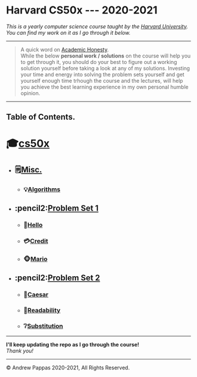 # Harvard CS50x --- 2020-2021 

*This is a yearly computer science course taught by the [Harvard University](https://cs50.harvard.edu/x/2020/). You can find my work on it as I go through it below.*

<hr>

> A quick word on [Academic Honesty](https://cs50.harvard.edu/x/2020/honesty/). <br> While the below **personal work / solutions** on the course 
will help you to get through it, 
you should do your best to figure out a working solution yourself before taking a look at any of my solutions. 
Investing your time and energy into solving the problem sets yourself and get yourself enough time trhough the course and the lectures, will help you achieve
the best learning experience in my own personal humble opinion. 

<hr>

## Table of Contents. 

<div>
  <h1>🎓<a href = "https://cs50.harvard.edu/x/2020/">cs50x</a></h1>
 <ul>
   <li> 
    <h2>🗒️<a href = "https://github.com/andrewpap22/Harvard_CS50x_2020-2021/tree/master/misc">Misc.</a></h2>
    <ul>
      <li>
        <h3>💡<a href = "https://github.com/andrewpap22/Harvard_CS50x_2020-2021/tree/master/misc/algorithms">Algorithms</a></h3>
      </li>
    </ul>
   </li>
   <li>
    <h2>:pencil2:<a href = "https://github.com/andrewpap22/Harvard_CS50x_2020-2021/tree/master/pset1">Problem Set 1</a></h2>
    <ul>
      <li>
        <h3>👋<a href = "https://github.com/andrewpap22/Harvard_CS50x_2020-2021/tree/master/pset1/hello">Hello</a></h3>
      </li>
      <li>
        <h3>💳<a href = "https://github.com/andrewpap22/Harvard_CS50x_2020-2021/tree/master/pset1/credit">Credit</a></h3>
      </li>
      <li>
        <h3>🐵<a href = "https://github.com/andrewpap22/Harvard_CS50x_2020-2021/tree/master/pset1/mario">Mario</a></h3>
      </li>
    </ul>
   </li>
   <li>
    <h2>:pencil2:<a href = "https://github.com/andrewpap22/Harvard_CS50x_2020-2021/tree/master/pset2">Problem Set 2</a></h2>
    <ul>
      <li>
        <h3>🤴<a href = "https://github.com/andrewpap22/Harvard_CS50x_2020-2021/tree/master/pset2/caesar">Caesar</a></h3>
      </li>
      <li>
        <h3>📖<a href = "https://github.com/andrewpap22/Harvard_CS50x_2020-2021/tree/master/pset2/readability">Readability</a></h3>
      </li>
      <li>
        <h3>❔<a href = "https://github.com/andrewpap22/Harvard_CS50x_2020-2021/tree/master/pset2/substitution">Substitution</a></h3>
      </li>
    </ul>
   </li>
 </ul>
</div> 

<hr>

**I'll keep updating the repo as I go through the course!** 
<br>
*Thank you!* 

<hr>

:copyright: Andrew Pappas 2020-2021, All Rights Reserved. 

